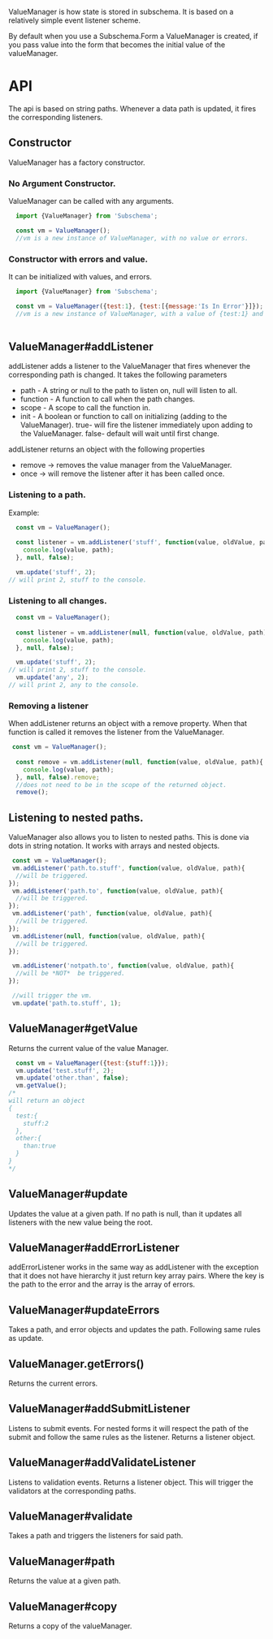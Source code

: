 
ValueManager is how state is stored in subschema.   It is based on a relatively simple event listener scheme. 

By default when you use a Subschema.Form a ValueManager is created, if you pass value into the form that becomes the initial value of the valueManager.


# API
The api is based on string paths.  Whenever a data path is updated, it fires the corresponding listeners.

## Constructor
ValueManager has a factory constructor. 
### No Argument Constructor.
ValueManager can be called with any arguments.

```js static
  import {ValueManager} from 'Subschema';

  const vm = ValueManager();
  //vm is a new instance of ValueManager, with no value or errors.

```

### Constructor with errors and value.
It can be initialized with values, and errors.
```js static
  import {ValueManager} from 'Subschema';

  const vm = ValueManager({test:1}, {test:[{message:'Is In Error'}]});
  //vm is a new instance of ValueManager, with a value of {test:1} and an error.
  

```


## ValueManager#addListener
addListener adds a listener to the ValueManager that fires whenever the corresponding path is changed.
It takes the following parameters

* path - A string or null to the path to listen on, null will listen to all.
* function - A function to call when the path changes.
* scope - A scope to call the function in.
* init - A boolean or function to call on initializing (adding to the ValueManager).  true- will fire the listener immediately upon adding to the ValueManager.  false- default will wait until first change. 

addListener returns an object with the following properties
* remove -> removes the value manager from the ValueManager.
* once -> will remove the listener after it has been called once.



### Listening to a path.
Example:
```js static
  const vm = ValueManager();
  
  const listener = vm.addListener('stuff', function(value, oldValue, path){
    console.log(value, path);
  }, null, false);

  vm.update('stuff', 2);
// will print 2, stuff to the console.

```

### Listening to all changes.
```js static
  const vm = ValueManager();
  
  const listener = vm.addListener(null, function(value, oldValue, path){
    console.log(value, path);
  }, null, false);

  vm.update('stuff', 2);
// will print 2, stuff to the console.
  vm.update('any', 2);
// will print 2, any to the console.

```
### Removing a listener
When addListener returns an object with a remove property.  When that function is called it removes the listener from the ValueManager.

```js static
 const vm = ValueManager();
  
  const remove = vm.addListener(null, function(value, oldValue, path){
    console.log(value, path);
  }, null, false).remove;
  //does not need to be in the scope of the returned object.
  remove();
```  
  
## Listening to nested paths.
ValueManager also allows you to listen to nested paths.  This is done via dots in string notation.  It works with arrays and nested objects.

```js static
 const vm = ValueManager();
 vm.addListener('path.to.stuff', function(value, oldValue, path){
  //will be triggered.
});
 vm.addListener('path.to', function(value, oldValue, path){
  //will be triggered.
});
 vm.addListener('path', function(value, oldValue, path){
  //will be triggered.
});
 vm.addListener(null, function(value, oldValue, path){
  //will be triggered.
});

 vm.addListener('notpath.to', function(value, oldValue, path){
  //will be *NOT*  be triggered.
});

 //will trigger the vm.
 vm.update('path.to.stuff', 1);

```


## ValueManager#getValue
Returns the current value of the value Manager.
```js static
  const vm = ValueManager({test:{stuff:1}});
  vm.update('test.stuff', 2);
  vm.update('other.than', false);
  vm.getValue();
/*
will return an object
{
  test:{
    stuff:2
  },
  other:{
    than:true
  }
}
*/
```

## ValueManager#update
Updates the value at a given path.  If no path is null, than it updates all listeners with the new value being the root.


## ValueManager#addErrorListener
addErrorListener works in the same way as addListener with the exception that it does not have hierarchy it just return key array pairs.  Where the key is the path to the error and the array is the array of errors.

## ValueManager#updateErrors
Takes a path, and error objects and updates the path.  Following same rules as update.

## ValueManager.getErrors()
Returns the current errors.

## ValueManager#addSubmitListener
Listens to submit events.  For nested forms it will respect the path of the submit and follow the same rules as the listener. Returns a listener object.

## ValueManager#addValidateListener
Listens to validation events. Returns a listener object.  This will trigger the validators at the corresponding paths.

## ValueManager#validate
Takes a path and triggers the listeners for said path.

## ValueManager#path
Returns the value at a given path.

## ValueManager#copy
Returns a copy of the valueManager.  

